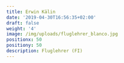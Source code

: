 ```yaml
---
title: Erwin Kälin
date: '2019-04-30T16:56:35+02:00'
draft: false
weight: '4'
image: /img/uploads/fluglehrer_blanco.jpg
positionx: 50
positiony: 50
description: Fluglehrer (FI)
---
```

